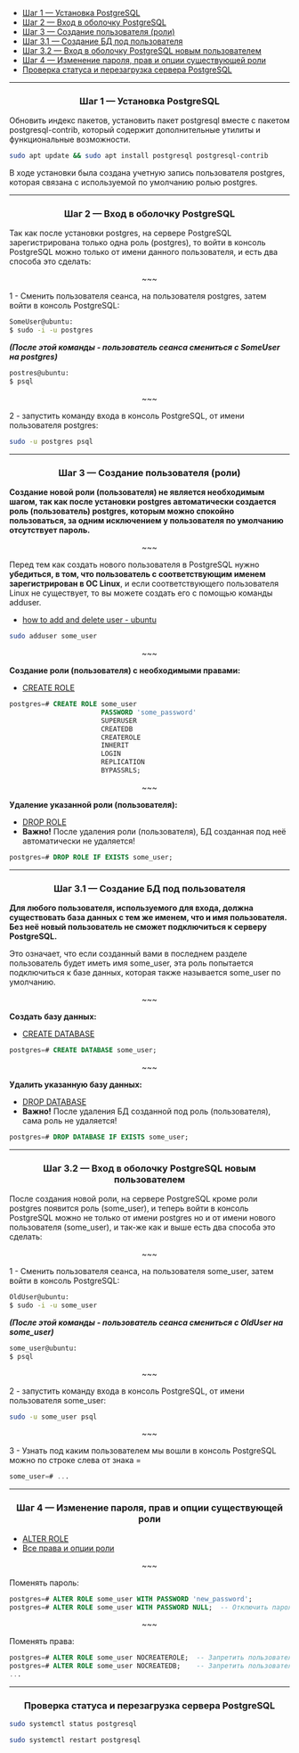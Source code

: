 - [Шаг 1 — Установка PostgreSQL](#1)
- [Шаг 2 — Вход в оболочку PostgreSQL](#2)
- [Шаг 3 — Создание пользователя (роли)](#3)
- [Шаг 3.1 — Создание БД под пользователя](#3.1)
- [Шаг 3.2 — Вход в оболочку PostgreSQL новым пользователем](#3.2)
- [Шаг 4 — Изменение пароля, прав и опции существующей роли](#4)
- [Проверка статуса и перезагрузка сервера PostgreSQL](#5)

<!-- @@@@@@@@@@@@@@@@@@@@@@@@@@@@@@@@@@@@@@@@@@@@@@@@@@@@@@@@@@@@@@@@@@@@@@ -->

---

<h3 id="1" align="center">Шаг 1 — Установка PostgreSQL</h3>

Обновить индекс пакетов, установить пакет postgresql вместе с пакетом
postgresql-contrib, который содержит дополнительные утилиты и функциональные
возможности.

```bash
sudo apt update && sudo apt install postgresql postgresql-contrib
```

В ходе установки была создана учетную запись пользователя postgres, которая
связана с используемой по умолчанию ролью postgres.


<!-- @@@@@@@@@@@@@@@@@@@@@@@@@@@@@@@@@@@@@@@@@@@@@@@@@@@@@@@@@@@@@@@@@@@@@@ -->

---

<h3 id="2" align="center">Шаг 2 — Вход в оболочку PostgreSQL</h3>

Так как после установки postgres, на сервере PostgreSQL зарегистрирована только
одна роль (postgres), то войти в консоль PostgreSQL можно только от имени
данного пользователя, и есть два способа это сделать:

<p align="center">~~~</p>

1 - Сменить пользователя сеанса, на пользователя postgres, затем войти в
консоль PostgreSQL:

```bash
SomeUser@ubuntu:
$ sudo -i -u postgres
```

___(После этой команды - пользователь сеанса смениться с SomeUser на postgres)___

```bash
postres@ubuntu:
$ psql
```

<p align="center">~~~</p>

2 - запустить команду входа в консоль PostgreSQL, от имени пользователя postgres:

```bash
sudo -u postgres psql
```

<!-- @@@@@@@@@@@@@@@@@@@@@@@@@@@@@@@@@@@@@@@@@@@@@@@@@@@@@@@@@@@@@@@@@@@@@@ -->

---

<h3 id="3" align="center">Шаг 3 — Создание пользователя (роли)</h3>

__Создание новой роли (пользователя) не является необходимым шагом, так как
после установки postgres автоматически создается роль (пользователь) postgres,
которым можно спокойно пользоваться, за одним исключением у пользователя
по умолчанию отсутствует пароль.__

<p align="center">~~~</p>

Перед тем как создать нового пользователя в PostgreSQL нужно __убедиться, в том,
что пользователь с соответствующим именем зарегистрирован в ОС Linux__, и если
соответствующего пользователя Linux не существует, то вы можете создать его с
помощью команды adduser.

- [how to add and delete user - ubuntu](https://www.digitalocean.com/community/tutorials/how-to-add-and-delete-users-on-ubuntu-18-04)

```bash
sudo adduser some_user
```

<p align="center">~~~</p>

__Создание роли (пользователя) с необходимыми правами:__
- [CREATE ROLE](https://www.postgresql.org/docs/current/sql-createrole.html)

```sql
postgres=# CREATE ROLE some_user
                       PASSWORD 'some_password'
                       SUPERUSER
                       CREATEDB
                       CREATEROLE
                       INHERIT
                       LOGIN
                       REPLICATION
                       BYPASSRLS;
```

<p align="center">~~~</p>

__Удаление указанной роли (пользователя):__
- [DROP ROLE](https://www.postgresql.org/docs/current/sql-droprole.html)
- __Важно!__ После удаления роли (пользователя), БД созданная под неё
автоматически не удаляется!

```sql
postgres=# DROP ROLE IF EXISTS some_user;
```

<!-- @@@@@@@@@@@@@@@@@@@@@@@@@@@@@@@@@@@@@@@@@@@@@@@@@@@@@@@@@@@@@@@@@@@@@@ -->

---

<h3 id="3.1" align="center">Шаг 3.1 — Создание БД под пользователя</h3>

__Для любого пользователя, используемого для входа, должна существовать база
данных с тем же именем, что и имя пользователя. Без неё новый пользователь
не сможет подключиться к серверу PostgreSQL.__

Это означает, что если созданный вами в последнем разделе пользователь будет
иметь имя some_user, эта роль попытается подключиться к базе данных, которая
также называется some_user по умолчанию.

<p align="center">~~~</p>

__Создать базу данных:__
- [CREATE DATABASE](https://www.postgresql.org/docs/current/sql-createdatabase.html)

```sql
postgres=# CREATE DATABASE some_user;
```

<p align="center">~~~</p>

__Удалить указанную базу данных:__
- [DROP DATABASE](https://www.postgresql.org/docs/current/sql-dropdatabase.html)
- __Важно!__ После удаления БД созданной под роль (пользователя), сама роль не
удаляется!

```sql
postgres=# DROP DATABASE IF EXISTS some_user;
```

<!-- @@@@@@@@@@@@@@@@@@@@@@@@@@@@@@@@@@@@@@@@@@@@@@@@@@@@@@@@@@@@@@@@@@@@@@ -->

---

<h3 id="3.2" align="center">Шаг 3.2 — Вход в оболочку PostgreSQL новым пользователем</h3>

После создания новой роли, на сервере PostgreSQL кроме роли postgres появится
роль (some_user), и теперь войти в консоль PostgreSQL можно не только от имени
postgres но и от имени нового пользователя (some_user), и так-же как и выше есть
два способа это сделать:

<p align="center">~~~</p>

1 - Сменить пользователя сеанса, на пользователя some_user, затем войти в
консоль PostgreSQL:

```bash
OldUser@ubuntu:
$ sudo -i -u some_user
```

___(После этой команды - пользователь сеанса смениться с OldUser на some_user)___

```bash
some_user@ubuntu:
$ psql
```

<p align="center">~~~</p>

2 - запустить команду входа в консоль PostgreSQL, от имени пользователя some_user:

```bash
sudo -u some_user psql
```

<p align="center">~~~</p>

3 - Узнать под каким пользователем мы вошли в консоль PostgreSQL можно по строке
слева от знака =

```sql
some_user=# ...
```

<!-- @@@@@@@@@@@@@@@@@@@@@@@@@@@@@@@@@@@@@@@@@@@@@@@@@@@@@@@@@@@@@@@@@@@@@@ -->

---

<h3 id="4" align="center">Шаг 4 — Изменение пароля, прав и опции существующей роли</h3>

- [ALTER ROLE](https://www.postgresql.org/docs/current/sql-alterrole.html)
- [Все права и опции роли](https://www.postgresql.org/docs/current/sql-createrole.html)

<p align="center">~~~</p>

Поменять пароль:

```sql
postgres=# ALTER ROLE some_user WITH PASSWORD 'new_password';
postgres=# ALTER ROLE some_user WITH PASSWORD NULL;  -- Отключить пароль;
```

<p align="center">~~~</p>

Поменять права:

```sql
postgres=# ALTER ROLE some_user NOCREATEROLE;  -- Запретить пользователю создавать роли;
postgres=# ALTER ROLE some_user NOCREATEDB;    -- Запретить пользователю создавать БД;
...
```

<!-- @@@@@@@@@@@@@@@@@@@@@@@@@@@@@@@@@@@@@@@@@@@@@@@@@@@@@@@@@@@@@@@@@@@@@@ -->

---
<h3 id="5" align="center">Проверка статуса и перезагрузка сервера PostgreSQL</h3>

```bash
sudo systemctl status postgresql
```

```bash
sudo systemctl restart postgresql
```